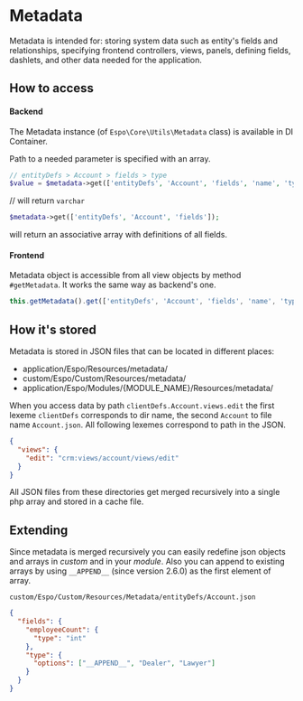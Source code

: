 # Metadata

Metadata is intended for: storing system data such as entity's fields and relationships, specifying frontend controllers, views, panels, defining fields, dashlets, and other data needed for the application.


## How to access

#### Backend

The Metadata instance (of `Espo\Core\Utils\Metadata` class) is available in DI Container.

Path to a needed parameter is specified with an array.

```php
// entityDefs > Account > fields > type
$value = $metadata->get(['entityDefs', 'Account', 'fields', 'name', 'type']);

```
// will return `varchar`

```php
$metadata->get(['entityDefs', 'Account', 'fields']);
```
will return an associative array with definitions of all fields.


#### Frontend

Metadata object is accessible from all view objects by method `#getMetadata`. It works the same way as backend's one.

```JavaScript
this.getMetadata().get(['entityDefs', 'Account', 'fields', 'name', 'type']);
```


## How it's stored

Metadata is stored in JSON files that can be located in different places:

* application/Espo/Resources/metadata/
* custom/Espo/Custom/Resources/metadata/
* application/Espo/Modules/{MODULE_NAME}/Resources/metadata/

When you access data by path `clientDefs.Account.views.edit` the first lexeme `clientDefs` corresponds to dir name, the second `Account` to file name `Account.json`. All following lexemes correspond to path in the JSON.
```json
{
  "views": {
    "edit": "crm:views/account/views/edit" 
  }
}
```

All JSON files from these directories get merged recursively into a single php array and stored in a cache file. 


## Extending

Since metadata is merged recursively you can easily redefine json objects and arrays in _custom_ and in your _module_. Also you can append to existing arrays by using `__APPEND__` (since version 2.6.0) as the first element of array.

`custom/Espo/Custom/Resources/Metadata/entityDefs/Account.json`

```json
{
  "fields": {
    "employeeCount": {
      "type": "int"
    },
    "type": {
      "options": ["__APPEND__", "Dealer", "Lawyer"]
    }
  }
}
```
